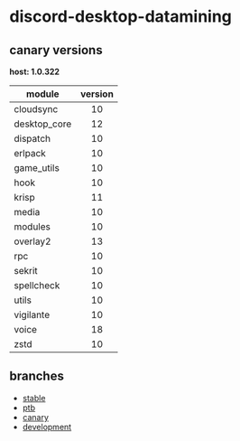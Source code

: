 # discord-desktop-datamining

## canary versions

**host: 1.0.322**

| module | version |
| ------ | :-----: |
| cloudsync | 10 |
| desktop_core | 12 |
| dispatch | 10 |
| erlpack | 10 |
| game_utils | 10 |
| hook | 10 |
| krisp | 11 |
| media | 10 |
| modules | 10 |
| overlay2 | 13 |
| rpc | 10 |
| sekrit | 10 |
| spellcheck | 10 |
| utils | 10 |
| vigilante | 10 |
| voice | 18 |
| zstd | 10 |

## branches

- [stable](https://github.com/OpenAsar/discord-desktop-datamining/tree/stable)
- [ptb](https://github.com/OpenAsar/discord-desktop-datamining/tree/ptb)
- [canary](https://github.com/OpenAsar/discord-desktop-datamining/tree/canary)
- [development](https://github.com/OpenAsar/discord-desktop-datamining/tree/development)